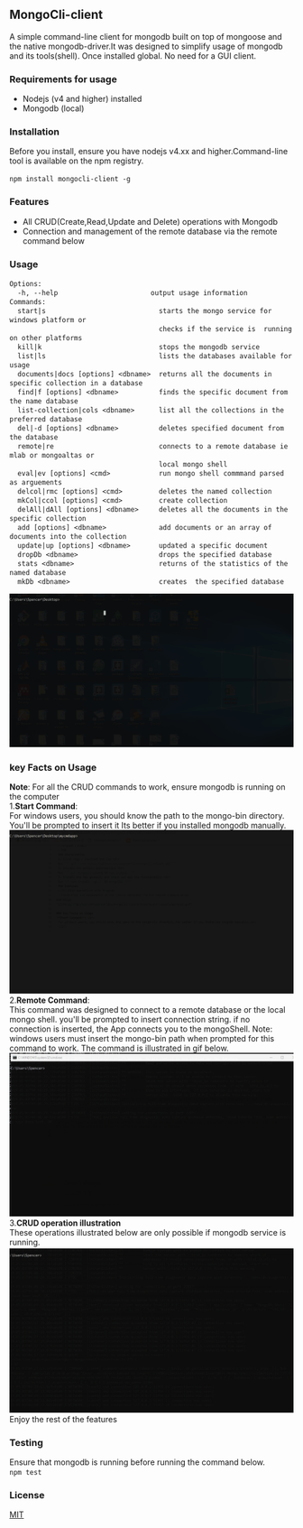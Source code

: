 ## MongoCli-client
 A simple command-line client for mongodb built on top of mongoose and the native mongodb-driver.It was designed to simplify usage of mongodb and its tools(shell). Once installed global. No need for a GUI client.
 
 ### Requirements for usage
 - Nodejs  (v4 and higher) installed
 - Mongodb (local)
### Installation
 Before you install, ensure you  have nodejs v4.xx and higher.Command-line tool is available on the npm registry.<br>
 
 ``` npm install mongocli-client -g ```
 
### Features
 - All CRUD(Create,Read,Update and Delete) operations with Mongodb 
 - Connection and management of the remote database via the remote command below
### Usage
``` Usage: app [options] [command]
Options:
  -h, --help                       output usage information
Commands:
  start|s                            starts the mongo service for windows platform or
                                     checks if the service is  running on other platforms
  kill|k                             stops the mongodb service
  list|ls                            lists the databases available for usage
  documents|docs [options] <dbname>  returns all the documents in specific collection in a database
  find|f [options] <dbname>          finds the specific document from the name database
  list-collection|cols <dbname>      list all the collections in the preferred database
  del|-d [options] <dbname>          deletes specified document from the database
  remote|re                          connects to a remote database ie mlab or mongoaltas or 
                                     local mongo shell
  eval|ev [options] <cmd>            run mongo shell commmand parsed as arguements
  delcol|rmc [options] <cmd>         deletes the named collection
  mkCol|ccol [options] <cmd>         create collection
  delAll|dAll [options] <dbname>     deletes all the documents in the specific collection
  add [options] <dbname>             add documents or an array of documents into the collection
  update|up [options] <dbname>       updated a specific document
  dropDb <dbname>                    drops the specified database
  stats <dbname>                     returns of the statistics of the named database
  mkDb <dbname>                      creates  the specified database
  ```
  
![](https://raw.githubusercontent.com/spencerjibz/mongoCli-client/master/assets/general.gif)
### key Facts on Usage
**Note**: For all the CRUD commands to work, ensure mongodb is running on the computer<Br>
1.**Start Command**: <br> 
 For windows users, you should know the path to the mongo-bin directory. You'll be prompted to insert it Its better if you installed mongodb manually.<br>
 ![](https://raw.githubusercontent.com/spencerjibz/mongoCli-client/master/assets/startCommand.gif)
2.**Remote Command**: <br>
 This command was designed to connect to a remote database or the local mongo shell. you'll be prompted to insert connection string.
 if no connection is inserted, the App connects you to the mongoShell. Note: windows users  must insert the mongo-bin path when prompted for this command to work. The command is illustrated in gif below.<br>
 ![](https://raw.githubusercontent.com/spencerjibz/mongoCli-client/master/assets/remoteCommand.gif)
3.**CRUD operation illustration**<br>
 These operations illustrated below are only possible if mongodb service is running.
 ![](https://raw.githubusercontent.com/spencerjibz/mongoCli-client/master/assets/Crd.gif)
 Enjoy the rest of the features
### Testing
 Ensure that mongodb is running before running the command below.<br>
 ``` npm test ```

### License
  [MIT](https://raw.githubusercontent.com/spencerjibz/mongoCli-client/master/LICENSE)
